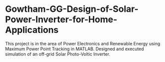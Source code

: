 # Gowtham-GG-Design-of-Solar-Power-Inverter-for-Home-Applications
This project is in the area of Power Electronics and Renewable Energy using Maximum Power Point Tracking in MATLAB.  Designed and executed simulation of an off-grid Solar Photo-Voltic Inverter.
